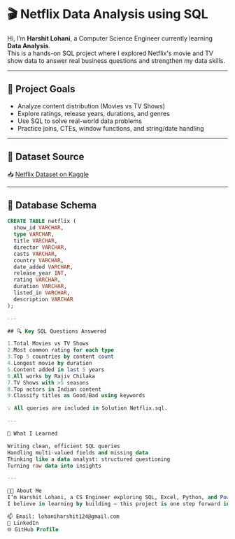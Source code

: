# 🎬 Netflix Data Analysis using SQL

Hi, I’m **Harshit Lohani**, a Computer Science Engineer currently learning **Data Analysis**.  
This is a hands-on SQL project where I explored Netflix's movie and TV show data to answer real business questions and strengthen my data skills.

---

## 📌 Project Goals

- Analyze content distribution (Movies vs TV Shows)
- Explore ratings, release years, durations, and genres
- Use SQL to solve real-world data problems
- Practice joins, CTEs, window functions, and string/date handling

---

## 📂 Dataset Source

📥 [Netflix Dataset on Kaggle](https://www.kaggle.com/datasets/shivamb/netflix-shows?resource=download)

---

## 🧱 Database Schema

```sql
CREATE TABLE netflix (
  show_id VARCHAR,
  type VARCHAR,
  title VARCHAR,
  director VARCHAR,
  casts VARCHAR,
  country VARCHAR,
  date_added VARCHAR,
  release_year INT,
  rating VARCHAR,
  duration VARCHAR,
  listed_in VARCHAR,
  description VARCHAR
);

---

## 🔍 Key SQL Questions Answered

1.Total Movies vs TV Shows
2.Most common rating for each type
3.Top 5 countries by content count
4.Longest movie by duration
5.Content added in last 5 years
6.All works by Rajiv Chilaka
7.TV Shows with >5 seasons
8.Top actors in Indian content
9.Classify titles as Good/Bad using keywords

💡 All queries are included in Solution Netflix.sql.

---

🧠 What I Learned

Writing clean, efficient SQL queries
Handling multi-valued fields and missing data
Thinking like a data analyst: structured questioning
Turning raw data into insights

---

👨‍💻 About Me
I’m Harshit Lohani, a CS Engineer exploring SQL, Excel, Python, and Power BI to become a data analyst.
I believe in learning by building — this project is one step forward in that journey.

📫 Email: lohaniharshit124@gmail.com
🔗 LinkedIn
🌐 GitHub Profile

